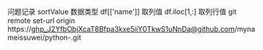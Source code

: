 问题记录
sortValue 数据类型
df[['name']] 取列值
df.iloc[1,:] 取列行值
git remote set-url origin https://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@github.com/mynameissuwei/python-.git

